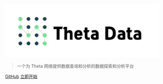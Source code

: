 ![logo](../img/logo.png)

<!-- # Theta Data API -->

> 一个为 Theta 网络提供数据查询和分析的数据探索和分析平台

[GitHub](https://github.com/theta-data/theta-data/)
[立即开始](/chs/introduction)

<!-- 背景色 -->

<!-- ![color](#f0f0f0) -->

